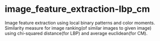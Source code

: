 # image_feature_extraction-lbp_cm
Image feature extraction using local binary patterns and color moments. Similarity measure for image ranking(of similar images to given image) using chi-squared distance(for LBP) and average euclidean(for CM).
